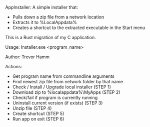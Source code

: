 AppInstaller: A simple installer that:
- Pulls down a zip file from a network location
- Extracts it to %LocalAppdata%
- Creates a shortcut to the extracted executable in the Start menu

This is a Rust migration of my C application.

Usage: Installer.exe <program_name>

Author: Trevor Hamm

Actions:
- Get program name from commandline arguments
- Find newest zip file from network folder by that name
- Check / Install / Upgrade local installer   (STEP 1)
- Download zip to %localappdata%\MyApps       (STEP 2)
- Check/fail if program is currently running
- Uninstall current version (if exists)       (STEP 3)
- Unzip file                                  (STEP 4)
- Create shortcut                             (STEP 5)
- Run app on exit                             (STEP 6)

